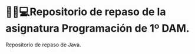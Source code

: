 # :man_student::computer:Repositorio de repaso de la asignatura Programación de 1º DAM.

Repositorio de repaso de Java.
